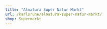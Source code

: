 ```yaml
---
title: "Alnatura Super Natur Markt"
url: /karlsruhe/alnatura-super-natur-markt/
shop: Supermarkt
---
```

